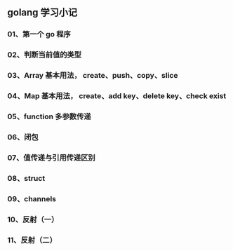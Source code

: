 ## golang 学习小记

### 01、第一个 go 程序
### 02、判断当前值的类型
### 03、Array 基本用法， create、push、copy、slice
### 04、Map 基本用法， create、add key、delete key、check exist
### 05、function 多参数传递
### 06、闭包
### 07、值传递与引用传递区别
### 08、struct
### 09、channels
### 10、反射（一）
### 11、反射（二）